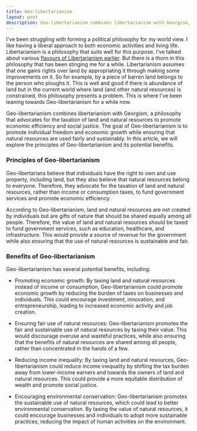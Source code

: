 ```yaml
---
title: Geo-libertarianism
layout: post
description: Geo-libertarianism combines libertarianism with Georgism, a philosophy that advocates for the taxation of land and natural resources wiht the goal of promoting individual freedom and economic growth while ensuring that natural resources are used fairly and sustainably.
---
```

I've been struggling with forming a political philosophy for my world view. I like having a liberal approach to both economic activities and living life.  Libertarianism is a philosophy that suits well for this purpose. I've talked about various [flavours of Libertarianism earlier](/2020/06/07/Flavours-of-Libertarianism.html). But there is a thorn in this philosophy that has been stinging me for a while. Libertarianism assumes that one gains rights over land by appropriating it through making some improvements on it. So for example, by a piece of barren land belongs to the person who ploughs it. This is well and good if there is abundance of land but in the current world where land (and other natural resources) is constrained, this philosophy presents a problem. This is where I've been leaning towards Geo-libertarianism for a while now.

Geo-libertarianism combines libertarianism with Georgism, a philosophy that advocates for the taxation of land and natural resources to promote economic efficiency and social justice. The goal of Geo-libertarianism is to promote individual freedom and economic growth while ensuring that natural resources are used fairly and sustainably. In this article, we will explore the principles of Geo-libertarianism and its potential benefits.

### Principles of Geo-libertarianism

Geo-libertarians believe that individuals have the right to own and use property, including land, but they also believe that natural resources belong to everyone. Therefore, they advocate for the taxation of land and natural resources, rather than income or consumption taxes, to fund government services and promote economic efficiency.

According to Geo-libertarianism, land and natural resources are not created by individuals but are gifts of nature that should be shared equally among all people. Therefore, the value of land and natural resources should be taxed to fund government services, such as education, healthcare, and infrastructure. This would provide a source of revenue for the government while also ensuring that the use of natural resources is sustainable and fair.

### Benefits of Geo-libertarianism

Geo-libertarianism has several potential benefits, including:

- Promoting economic growth: By taxing land and natural resources instead of income or consumption, Geo-libertarianism could promote economic growth by reducing the burden of taxes on businesses and individuals. This could encourage investment, innovation, and entrepreneurship, leading to increased economic activity and job creation.

- Ensuring fair use of natural resources: Geo-libertarianism promotes the fair and sustainable use of natural resources by taxing their value. This would discourage overuse and wasteful practices, while also ensuring that the benefits of natural resources are shared among all people, rather than concentrated in the hands of a few.

- Reducing income inequality: By taxing land and natural resources, Geo-libertarianism could reduce income inequality by shifting the tax burden away from lower-income earners and towards the owners of land and natural resources. This could provide a more equitable distribution of wealth and promote social justice.

- Encouraging environmental conservation: Geo-libertarianism promotes the sustainable use of natural resources, which could lead to better environmental conservation. By taxing the value of natural resources, it could encourage businesses and individuals to adopt more sustainable practices, reducing the impact of human activities on the environment.





